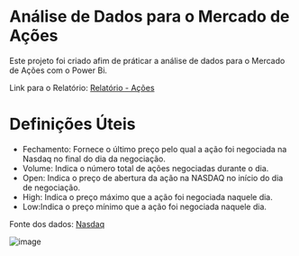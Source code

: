 # Análise de Dados para o Mercado de Ações

Este projeto foi criado afim de práticar a análise de dados para o Mercado de Ações com o Power Bi.

Link para o Relatório: [Relatório - Ações](https://app.powerbi.com/view?r=eyJrIjoiNGJkMGViYzgtMTJmZS00OTg5LWE0NDQtNTNlMDJiYTEwMGRmIiwidCI6IjIyYWJlM2MwLWFhMzAtNDFlZS1iN2U1LTBiNGJmODk1OGM5YyJ9)


# Definições Úteis 

* Fechamento: Fornece o último preço pelo qual a ação foi negociada na Nasdaq no  final  do  dia  da  negociação.
* Volume: Indica o número total de ações negociadas durante o dia.
* Open: Indica o preço de abertura da ação na NASDAQ no início do dia de negociação. 
* High: Indica o preço máximo que a ação foi negociada naquele dia.
* Low:Indica o preço mínimo que a ação foi negociada naquele dia.


Fonte dos dados: [Nasdaq](https://www.nasdaq.com/)

![image](https://user-images.githubusercontent.com/73412627/227751162-7216c962-df81-416d-b205-2b99da284d69.png)
